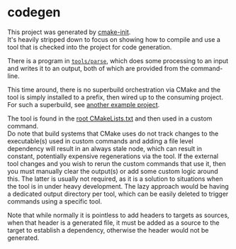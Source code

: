 # codegen

This project was generated by [cmake-init][1].  
It's heavily stripped down to focus on showing how to compile and use a tool
that is checked into the project for code generation.

There is a program in [`tools/parse`](tools/parse), which does some processing
to an input and writes it to an output, both of which are provided from the
command-line.

This time around, there is no superbuild orchestration via CMake and the tool
is simply installed to a prefix, then wired up to the consuming project. For
such a superbuild, see [another example project][2].

The tool is found in the [root CMakeLists.txt](CMakeLists.txt#L16) and then
used in a custom command.  
Do note that build systems that CMake uses do not track changes to the
executable(s) used in custom commands and adding a file level dependency will
result in an always stale node, which can result in constant, potentially
expensive regenerations via the tool. If the external tool changes and you wish
to rerun the custom commands that use it, then you must manually clear the
output(s) or add some custom logic around this. The latter is usually not
required, as it is a solution to situations when the tool is in under heavy
development. The lazy approach would be having a dedicated output directory per
tool, which can be easily deleted to trigger commands using a specific tool.

Note that while normally it is pointless to add headers to targets as sources,
when that header is a generated file, it must be added as a source to the
target to establish a dependency, otherwise the header would not be generated.

[1]: https://github.com/friendlyanon/cmake-init
[2]: https://github.com/friendlyanon/cmake-init-gif-engine

